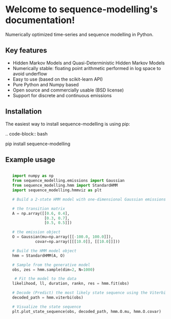 # Welcome to sequence-modelling's documentation!

Numerically optimized time-series and sequence modelling in Python.

## Key features

- Hidden Markov Models and Quasi-Deterministic Hidden Markov Models
- Numerically stable: floating point arithmetic performed in log space to avoid underflow
- Easy to use (based on the scikit-learn API)
- Pure Python and Numpy based
- Open source and commercially usable (BSD license)
- Support for discrete and continuous emissions

## Installation

The easiest way to install sequence-modelling is using pip:

.. code-block:: bash

   pip install sequence-modelling


## Example usage

```python

   import numpy as np
   from sequence_modelling.emissions import Gaussian
   from sequence_modelling.hmm import StandardHMM
   import sequence_modelling.hmmviz as plt

   # Build a 2-state HMM model with one-dimensional Gaussian emissions

   # the transition matrix
   A = np.array([[0.6, 0.4],
                 [0.3, 0.7],
                 [0.5, 0.5]])

   # the emission object
   O = Gaussian(mu=np.array([[-100.0, 100.0]]),
             covar=np.array([[[10.0]], [[10.0]]]))

   # Build the HMM model object
   hmm = StandardHMM(A, O)

   # Sample from the generative model
   obs, zes = hmm.sample(dim=2, N=1000)

    # Fit the model to the data
   likelihood, ll, duration, rankn, res = hmm.fit(obs)

   # Decode (Predict) the most likely state sequence using the Viterbi algorithm
   decoded_path = hmm.viterbi(obs)

   # Visualize the state sequence
   plt.plot_state_sequence(obs, decoded_path, hmm.O.mu, hmm.O.covar)
```

